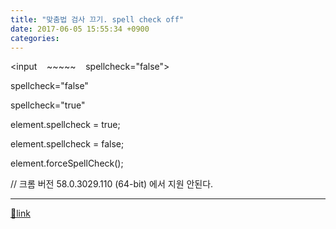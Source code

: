 ```yaml
---
title: "맞춤법 검사 끄기. spell check off"
date: 2017-06-05 15:55:34 +0900
categories: 
---
```

  

&lt;input    ~~~~~    spellcheck="false"&gt;  


spellcheck="false"

spellcheck="true"

  


element.spellcheck = true;

element.spellcheck = false;

  
  
element.forceSpellCheck(); 

// 크롬 버전 58.0.3029.110 (64-bit) 에서 지원 안된다.



  




  ***
[🔗link](http://www.mins01.com/mh/tech/read/1090)